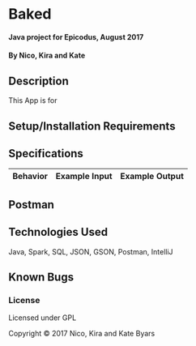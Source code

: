# Baked

#### Java project for Epicodus, August 2017

#### By Nico, Kira and Kate

## Description
This App is for

## Setup/Installation Requirements


## Specifications

| Behavior | Example Input | Example Output |
| ------------- | ------------- | ------------- |

## Postman


## Technologies Used

Java, Spark, SQL, JSON, GSON, Postman, IntelliJ

## Known Bugs

### License

Licensed under GPL

Copyright &copy; 2017 Nico, Kira and Kate Byars